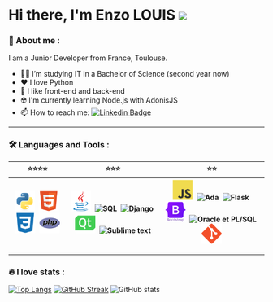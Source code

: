 <h1>
  Hi there, I'm Enzo LOUIS
  <img src="https://media.giphy.com/media/hvRJCLFzcasrR4ia7z/giphy.gif" width="30px"/> <img src="https://komarev.com/ghpvc/?username=enzolouis&style=flat-square&color=blue" alt=""/>
</h1>

### 🕺 About me :
I am a Junior Developer from France, Toulouse.<!--<img src="https://media.giphy.com/media/WUlplcMpOCEmTGBtBW/giphy.gif" width="30">-->
- 👨‍🎓 I’m studying IT in a Bachelor of Science (second year now)
- ❤️ I love Python
- 💙 I like front-end and back-end
- ☢️ I'm currently learning Node.js with AdonisJS
- 📫 How to reach me: [![Linkedin Badge](https://img.shields.io/badge/-enzolouis-blue?style=flat&logo=Linkedin&logoColor=white)](https://www.linkedin.com/in/enzolouis/)

---
### 🛠️ Languages and Tools :

<table>
    <thead>
        <tr>
            <th>⭐⭐⭐⭐</th>
            <th>⭐⭐⭐</th>
            <th>⭐⭐</th>
        </tr>
      <tr>
            <th>
              <img src="https://github.com/devicons/devicon/blob/master/icons/python/python-original.svg" title="Python" alt="Python" width="40" height="40"/>&nbsp;
              <img src="https://github.com/devicons/devicon/blob/master/icons/html5/html5-original.svg" title="HTML5" alt="HTML" width="40" height="40"/>&nbsp;
              <img src="https://github.com/devicons/devicon/blob/master/icons/css3/css3-plain.svg"  title="CSS3" alt="CSS" width="40" height="40"/>&nbsp;
              <img src="https://github.com/devicons/devicon/blob/master/icons/php/php-original.svg" title="Php" alt="Php" width="40" height="40"/>
            </th>
            <th>
              <img src="https://github.com/devicons/devicon/blob/master/icons/java/java-original.svg" title="Java" alt="Java" width="40" height="40"/>&nbsp;
              <img src="https://www.svgrepo.com/show/331760/sql-database-generic.svg" title="SQL"  alt="SQL" width="40" height="40"/>&nbsp;
              <img src="https://static.djangoproject.com/img/logos/django-logo-negative.svg" title="Django" alt="Django" width="40" height="40"/>&nbsp;
              <img src="https://github.com/devicons/devicon/blob/master/icons/qt/qt-original.svg" title="Qt" alt="Qt" width="40" height="40"/>&nbsp;
              <img src="https://upload.wikimedia.org/wikipedia/fr/7/78/Sublime_text_logo.png" title="Sublime text" alt="Sublime text" width="40" height="40"/>
            </th>
            <th>
              <img src="https://github.com/devicons/devicon/blob/master/icons/javascript/javascript-original.svg" title="JavaScript" alt="JavaScript" width="40" height="40"/>&nbsp;
              <img src="https://i.ibb.co/Jj8FwC6/logo-ada.png" title="Ada" alt="Ada" width="40" height="40"/>&nbsp;
              <img src="https://cdn.worldvectorlogo.com/logos/flask.svg" title="Flask" alt="Flask" width="40" height="40"/>&nbsp;
              <img src="https://github.com/devicons/devicon/blob/master/icons/bootstrap/bootstrap-original-wordmark.svg"  title="Bootstrap" alt="Boostrap" width="40" height="40"/>&nbsp;
              <img src="https://www.tutorialspoint.com.cach3.com/assets/videos/courses/24/images/course_24_image.png" title="Oracle et PL/SQL"  alt="Oracle et PL/SQL" width="40" height="40"/>&nbsp;
              <img src="https://github.com/devicons/devicon/blob/master/icons/git/git-original.svg" title="Git" alt="Git" width="40" height="40"/>
            </th>
        </tr>
    </thead>
    <tbody>
    </tbody>
</table>

---
### 🔥 I love stats :
[![Top Langs](https://github-readme-stats.vercel.app/api/top-langs/?username=enzolouis&langs_count=8&layout=compact&theme=vision-friendly-dark&size_weight=0.5&count_weight=0.5)](https://github.com/anuraghazra/github-readme-stats)
[![GitHub Streak](http://github-readme-streak-stats.herokuapp.com?user=enzolouis&theme=dark&background=000000)](https://git.io/streak-stats)
![GitHub stats](https://github-readme-stats.vercel.app/api?username=enzolouis&show_icons=true&theme=radical)
